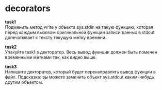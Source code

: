 # decorators

**task1**   
Подменить метод write у объекта sys.stdin на такую функцию, которая перед каждым вызовом оригинальной функции записи данных в stdout допечатывает к тексту текущую метку времени.

**task2**  
Упакуйте task1 в декторатор. Весь вывод фукнции должен быть помечен временными метками так, как видно выше.

**task3**  
Напишите декторатор, который будет перенаправлять вывод фукнции в файл.
Подсказка: вы можете заменить объект sys.stdout каким-нибудь другим объектом.
